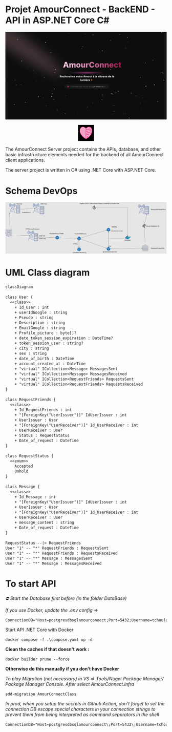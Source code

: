 # Projet AmourConnect - BackEND - API in ASP.NET Core C#

![Welcome Page](./assets/welcome_page.png)

<p align="center">
  <img src="./assets/logo_amourconnect.ico" width="50" height="50">
</p>

The AmourConnect Server project contains the APIs, database, and other basic infrastructure elements needed for the backend of all AmourConnect client applications.

The server project is written in C# using .NET Core with ASP.NET Core.

# Schema DevOps

![Schema DevOps](./assets/InfraDeployementAmourConnect.drawio.png)

# UML Class diagram
```mermaid
classDiagram

class User {
  <<class>>
    + Id_User : int
    + userIdGoogle : string
    + Pseudo : string
    + Description : string
    + EmailGoogle : string
    + Profile_picture : byte[]?
    + date_token_session_expiration : DateTime?
    + token_session_user : string?
    + city : string
    + sex : string
    + date_of_birth : DateTime
    + account_created_at : DateTime
    + "virtual" ICollection<Message> MessagesSent
    + "virtual" ICollection<Message> MessagesReceived
    + "virtual" ICollection<RequestFriends> RequestsSent
    + "virtual" ICollection<RequestFriends> RequestsReceived
}

class RequestFriends {
  <<class>>
    + Id_RequestFriends : int
    + "[ForeignKey("UserIssuer")]" IdUserIssuer : int
    + UserIssuer : User
    + "[ForeignKey("UserReceiver")]" Id_UserReceiver : int
    + UserReceiver : User
    + Status : RequestStatus
    + Date_of_request : DateTime
}

class RequestStatus {
  <<enum>>
    Accepted
    Onhold
}

class Message {
  <<class>>
    + Id_Message : int
    + "[ForeignKey("UserIssuer")]" IdUserIssuer : int
    + UserIssuer : User
    + "[ForeignKey("UserReceiver")]" Id_UserReceiver : int
    + UserReceiver : User
    + message_content : string
    + Date_of_request : DateTime
}

RequestStatus --|> RequestFriends
User "1" -- "*" RequestFriends : RequestsSent
User "1" -- "*" RequestFriends : RequestsReceived
User "1" -- "*" Message : MessagesSent
User "1" -- "*" Message : MessagesReceived
```
# To start API

*⛔ Start the Database first before (in the folder DataBase)*


*If you use Docker, update the .env config =>*

```
ConnectionDB="Host=postgresdbsqlamourconnect;Port=5432;Username=tchoulo;Password=123tchoulo123;Database=amourconnect_dev;"
```

Start API .NET Core with Docker
```
docker compose -f .\compose.yaml up -d
```

**Clean the caches if that doesn't work :**

```
docker builder prune --force
```

**Otherwise do this manually if you don't have Docker**

*To play Migration (not necessary) in VS => Tools/Nuget Package Manager/ Package Manager Console. After select AmourConnect.Infra*
```
add-migration AmourConnectClass
```

*In prod, when you setup the secrets in Github Action, don't forget to set the connection DB escape special characters in your connection strings to prevent them from being interpreted as command separators in the shell*
```
ConnectionDB="Host=postgresdbsqlamourconnect\;Port=5432\;Username=tchoulo\;Password=123tchoulo123\;Database=amourconnect_dev\;"
```